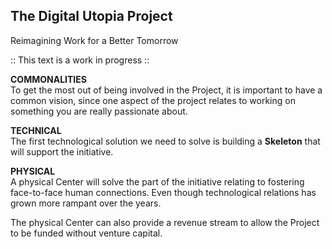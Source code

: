 <h2>The Digital Utopia Project</h2>

Reimagining Work for a Better Tomorrow


:: This text is a work in progress ::

<b>COMMONALITIES</b><br>
To get the most out of being involved in the Project, it is important to have a common vision, since one aspect of the project relates to working on something you are really passionate about.

<b>TECHNICAL</b><br>
The first technological solution we need to solve is building a <b>Skeleton</b> that will support the initiative.  


<b>PHYSICAL</b><br>
A physical Center will solve the part of the initiative relating to fostering face-to-face human connections. Even though technological relations  has grown more rampant over the years.

The physical Center can also provide a revenue stream to allow the Project to be funded without venture capital.
